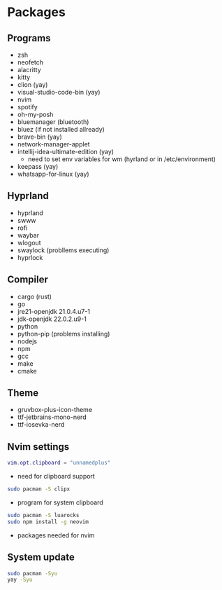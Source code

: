 # Packages

## Programs
- zsh
- neofetch
- alacritty
- kitty
- clion (yay)
- visual-studio-code-bin (yay) 
- nvim
- spotify
- oh-my-posh
- bluemanager (bluetooth)
- bluez (if not installed allready)
- brave-bin (yay)
- network-manager-applet
- intellij-idea-ultimate-edition (yay)
    - need to set env variables for wm (hyrland or in /etc/environment)
- keepass (yay)
- whatsapp-for-linux (yay)

## Hyprland
- hyprland
- swww
- rofi
- waybar
- wlogout
- swaylock (probllems executing)
- hyprlock

## Compiler
- cargo (rust)
- go 
- jre21-openjdk 21.0.4.u7-1
- jdk-openjdk 22.0.2.u9-1
- python
- python-pip (problems installing)
- nodejs
- npm
- gcc
- make 
- cmake

## Theme
- gruvbox-plus-icon-theme
- ttf-jetbrains-mono-nerd
- ttf-iosevka-nerd

## Nvim settings
```lua
vim.opt.clipboard = "unnamedplus"
```
- need for clipboard support
```bash
sudo pacman -S clipx
```
- program for system clipboard

```bash
sudo pacman -S luarocks
sudo npm install -g neovim
```
- packages needed for nvim

## System update
```bash
sudo pacman -Syu
yay -Syu
```
